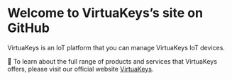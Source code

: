 # Welcome to VirtuaKeys’s site on GitHub 

VirtuaKeys is an IoT platform that you can manage VirtuaKeys IoT devices. 

:office: To learn about the full range of products and services that VirtuaKeys offers, please visit our official website [VirtuaKeys](https://www.virtuakeys.com).
